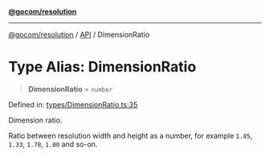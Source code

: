 [**@gocom/resolution**](../README.md)

***

[@gocom/resolution](../README.md) / [API](../Public/API.md) / DimensionRatio

# Type Alias: DimensionRatio

> **DimensionRatio** = `number`

Defined in: [types/DimensionRatio.ts:35](https://github.com/gocom/resolution/blob/04fbf4ab90237913f15a6ec145c20650eaf43d7b/src/types/DimensionRatio.ts#L35)

Dimension ratio.

Ratio between resolution width and height as a number, for example
`1.85`, `1.33`, `1.78`, `1.00` and so-on.

